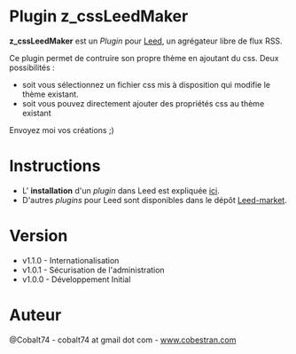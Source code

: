 Plugin z_cssLeedMaker
=====================

**z_cssLeedMaker** est un _Plugin_ pour [Leed](http://projet.idleman.fr/leed), un agrégateur libre de flux RSS.

Ce plugin permet de contruire son propre thème en ajoutant du css.
Deux possibilités : 
- soit vous sélectionnez un fichier css mis à disposition qui modifie le thème existant.
- soit vous pouvez directement ajouter des propriétés css au thème existant

Envoyez moi vos créations ;)

Instructions
============

* L' **installation** d'un _plugin_ dans Leed est expliquée [ici](http://projet.idleman.fr/leed/?page=Plugins).
* D'autres _plugins_ pour Leed sont disponibles dans le dépôt [Leed-market](https://github.com/ldleman/Leed-market).

Version
=======

* v1.1.0  -  Internationalisation
* v1.0.1  -  Sécurisation de l'administration
* v1.0.0  -  Développement Initial

Auteur
=======
@Cobalt74 - cobalt74 at gmail dot com - www.cobestran.com